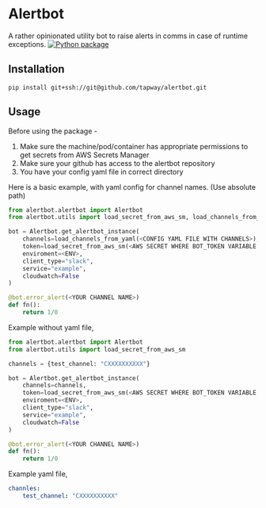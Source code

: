 # Alertbot
A rather opinionated utility bot to raise alerts in comms in case of runtime exceptions.
[![Python package](https://github.com/tapway/alertbot/actions/workflows/python-package.yml/badge.svg)](https://github.com/tapway/alertbot/actions/workflows/python-package.yml)

## Installation
```shell
pip install git+ssh://git@github.com/tapway/alertbot.git
```

## Usage

Before using the package -
1. Make sure the machine/pod/container has appropriate permissions to get secrets from AWS Secrets Manager
2. Make sure your github has access to the alertbot repository
3. You have your config yaml file in correct directory

Here is a basic example, with yaml config for channel names. (Use absolute path)
```python
from alertbot.alertbot import Alertbot
from alertbot.utils import load_secret_from_aws_sm, load_channels_from_yaml

bot = Alertbot.get_alertbot_instance(
    channels=load_channels_from_yaml(<CONFIG YAML FILE WITH CHANNELS>),
    token=load_secret_from_aws_sm(<AWS SECRET WHERE BOT_TOKEN VARIABLE IS STORED>),
    enviroment=<ENV>,
    client_type="slack",
    service="example",
    cloudwatch=False
)

@bot.error_alert(<YOUR CHANNEL NAME>)
def fn():
    return 1/0
```

Example without yaml file,
```python
from alertbot.alertbot import Alertbot
from alertbot.utils import load_secret_from_aws_sm

channels = {test_channel: "CXXXXXXXXXX"}

bot = Alertbot.get_alertbot_instance(
    channels=channels,
    token=load_secret_from_aws_sm(<AWS SECRET WHERE BOT_TOKEN VARIABLE IS STORED>),
    enviroment=<ENV>,
    client_type="slack",
    service="example",
    cloudwatch=False
)

@bot.error_alert(<YOUR CHANNEL NAME>)
def fn():
    return 1/0
```

Example yaml file,
```yaml
channles:
    test_channel: "CXXXXXXXXXX"
```